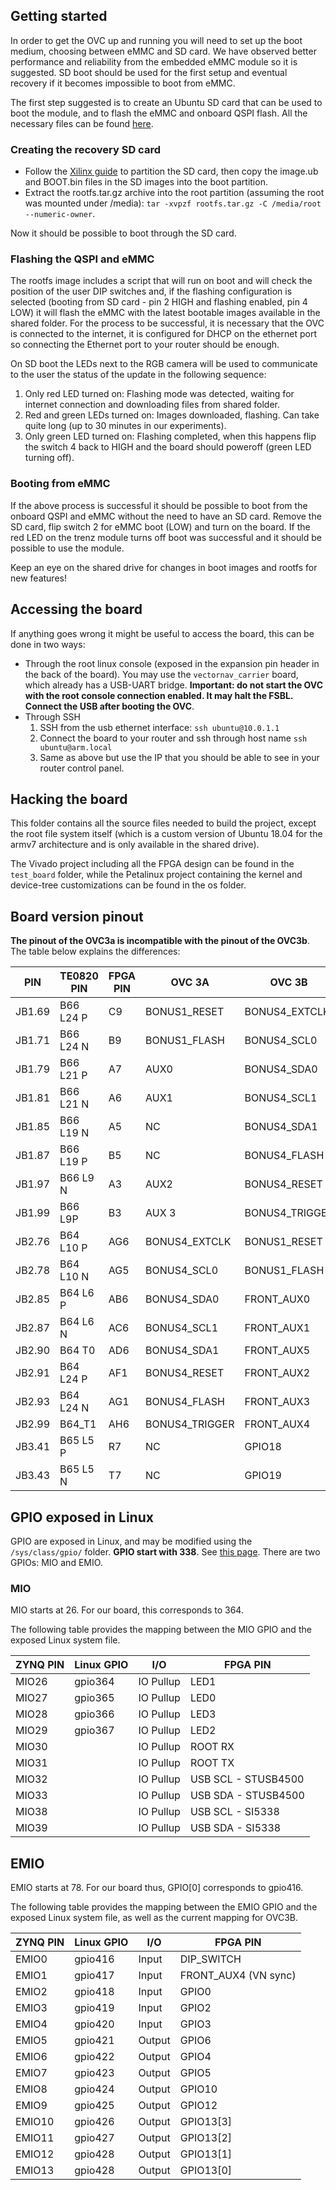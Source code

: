 ## Getting started
In order to get the OVC up and running you will need to set up the boot medium, choosing between eMMC and SD card. We have observed better performance and reliability from the embedded eMMC module so it is suggested. SD boot should be used for the first setup and eventual recovery if it becomes impossible to boot from eMMC.

The first step suggested is to create an Ubuntu SD card that can be used to boot the module, and to flash the eMMC and onboard QSPI flash.
All the necessary files can be found [here](https://drive.google.com/drive/u/0/folders/1-6HdKNJr4VVOgUUyit0nssR-HQKv6Tt5).

### Creating the recovery SD card
* Follow the [Xilinx guide](https://xilinx-wiki.atlassian.net/wiki/spaces/A/pages/18841655/Prepare+Boot+Medium) to partition the SD card, then copy the image.ub and BOOT.bin files in the SD images into the boot partition.
* Extract the rootfs.tar.gz archive into the root partition (assuming the root was mounted under /media):
`tar -xvpzf rootfs.tar.gz -C /media/root --numeric-owner`.

Now it should be possible to boot through the SD card.

### Flashing the QSPI and eMMC
The rootfs image includes a script that will run on boot and will check the position of the user DIP switches and, if the flashing configuration is selected (booting from SD card - pin 2 HIGH and flashing enabled, pin 4 LOW) it will flash the eMMC with the latest bootable images available in the shared folder.
For the process to be successful, it is necessary that the OVC is connected to the internet, it is configured for DHCP on the ethernet port so connecting the Ethernet port to your router should be enough.

On SD boot the LEDs next to the RGB camera will be used to communicate to the user the status of the update in the following sequence:
1. Only red LED turned on: Flashing mode was detected, waiting for internet connection and downloading files from shared folder.
2. Red and green LEDs turned on: Images downloaded, flashing. Can take quite long (up to 30 minutes in our experiments).
3. Only green LED turned on: Flashing completed, when this happens flip the switch 4 back to HIGH and the board should poweroff (green LED turning off).

### Booting from eMMC
If the above process is successful it should be possible to boot from the onboard QSPI and eMMC without the need to have an SD card. Remove the SD card, flip switch 2 for eMMC boot (LOW) and turn on the board.
If the red LED on the trenz module turns off boot was successful and it should be possible to use the module.

Keep an eye on the shared drive for changes in boot images and rootfs for new features!

## Accessing the board
If anything goes wrong it might be useful to access the board, this can be done in two ways: 
 - Through the root linux console (exposed in the expansion pin header in the back of the board). You may use the `vectornav_carrier` board, which already has a USB-UART bridge.
 **Important: do not start the OVC with the root console connection enabled. It may halt the FSBL. Connect the USB after booting the OVC**.
 - Through SSH
   1. SSH from the usb ethernet interface: `ssh ubuntu@10.0.1.1`
   2. Connect the board to your router and ssh through host name `ssh ubuntu@arm.local`
   3. Same as above but use the IP that you should be able to see in your router control panel.

## Hacking the board
This folder contains all the source files needed to build the project, except the root file system itself (which is a custom version of Ubuntu 18.04 for the armv7 architecture and is only available in the shared drive).

The Vivado project including all the FPGA design can be found in the `test_board` folder, while the Petalinux project containing the kernel and device-tree customizations can be found in the os folder.

## Board version pinout
**The pinout of the OVC3a is incompatible with the pinout of the OVC3b**. The
table below explains the differences:

|PIN   |TE0820 PIN|FPGA PIN|OVC 3A        |OVC 3B        |
|------|----------|--------|--------------|--------------|
|JB1.69|B66 L24 P |C9      |BONUS1_RESET  |BONUS4_EXTCLK |
|JB1.71|B66 L24 N |B9      |BONUS1_FLASH  |BONUS4_SCL0   |
|JB1.79|B66 L21 P |A7      |AUX0          |BONUS4_SDA0   |
|JB1.81|B66 L21 N |A6      |AUX1          |BONUS4_SCL1   |
|JB1.85|B66 L19 N |A5      |NC            |BONUS4_SDA1   |
|JB1.87|B66 L19 P |B5      |NC            |BONUS4_FLASH  |
|JB1.97|B66 L9 N  |A3      |AUX2          |BONUS4_RESET  |
|JB1.99|B66 L9P   |B3      |AUX 3         |BONUS4_TRIGGER|
|JB2.76|B64 L10 P |AG6     |BONUS4_EXTCLK |BONUS1_RESET  |
|JB2.78|B64 L10 N |AG5     |BONUS4_SCL0   |BONUS1_FLASH  |
|JB2.85|B64 L6 P  |AB6     |BONUS4_SDA0   |FRONT_AUX0    |
|JB2.87|B64 L6 N  |AC6     |BONUS4_SCL1   |FRONT_AUX1    |
|JB2.90|B64 T0    |AD6     |BONUS4_SDA1   |FRONT_AUX5    |
|JB2.91|B64 L24 P |AF1     |BONUS4_RESET  |FRONT_AUX2    |
|JB2.93|B64 L24 N |AG1     |BONUS4_FLASH  |FRONT_AUX3    |
|JB2.99|B64_T1    |AH6     |BONUS4_TRIGGER|FRONT_AUX4    |
|JB3.41|B65 L5 P  |R7      |NC            |GPIO18        |
|JB3.43|B65 L5 N  |T7      |NC            |GPIO19        |

## GPIO exposed in Linux
GPIO are exposed in Linux, and may be modified using the `/sys/class/gpio/`
folder. **GPIO start with 338**. See [this
page](https://xilinx-wiki.atlassian.net/wiki/spaces/A/pages/18842398/Linux+GPIO+Driver). 
There are two GPIOs: MIO and EMIO.

### MIO
MIO starts at 26. For our board, this corresponds to 364.

The following table provides the mapping between the MIO GPIO and the exposed
Linux system file.

|ZYNQ PIN|Linux GPIO|I/O       |FPGA PIN             |
|--------|----------|----------|---------------------|
|MIO26   |gpio364   |IO Pullup |LED1                 |
|MIO27   |gpio365   |IO Pullup |LED0                 |
|MIO28   |gpio366   |IO Pullup |LED3                 |
|MIO29   |gpio367   |IO Pullup |LED2                 |
|MIO30   |          |IO Pullup |ROOT RX              |
|MIO31   |          |IO Pullup |ROOT TX              |
|MIO32   |          |IO Pullup |USB SCL - STUSB4500  |
|MIO33   |          |IO Pullup |USB SDA - STUSB4500  |
|MIO38   |          |IO Pullup |USB SCL - SI5338     |
|MIO39   |          |IO Pullup |USB SDA - SI5338     |

## EMIO
EMIO starts at 78. For our board thus, GPIO[0] corresponds to gpio416.

The following table provides the mapping between the EMIO GPIO and the exposed
Linux system file, as well as the current mapping for OVC3B.

|ZYNQ PIN|Linux GPIO|I/O     |FPGA PIN             |
|--------|----------|--------|---------------------|
|EMIO0   |gpio416   |Input   |DIP_SWITCH           |
|EMIO1   |gpio417   |Input   |FRONT_AUX4 (VN sync) |
|EMIO2   |gpio418   |Input   |GPIO0                |
|EMIO3   |gpio419   |Input   |GPIO2                |
|EMIO4   |gpio420   |Input   |GPIO3                |
|EMIO5   |gpio421   |Output  |GPIO6                |
|EMIO6   |gpio422   |Output  |GPIO4                |
|EMIO7   |gpio423   |Output  |GPIO5                |
|EMIO8   |gpio424   |Output  |GPIO10               |
|EMIO9   |gpio425   |Output  |GPIO12               |
|EMIO10  |gpio426   |Output  |GPIO13[3]            |
|EMIO11  |gpio427   |Output  |GPIO13[2]            |
|EMIO12  |gpio428   |Output  |GPIO13[1]            |
|EMIO13  |gpio428   |Output  |GPIO13[0]            |
